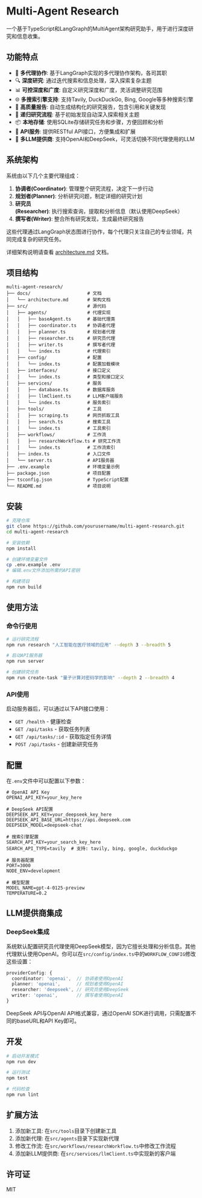 # Multi-Agent Research

一个基于TypeScript和LangGraph的MultiAgent架构研究助手，用于进行深度研究和信息收集。

## 功能特点

- 🤖 **多代理协作**: 基于LangGraph实现的多代理协作架构，各司其职
- 🔍 **深度研究**: 通过迭代搜索和信息处理，深入探索复杂主题
- 📊 **可控深度和广度**: 自定义研究深度和广度，灵活调整研究范围
- 🌐 **多搜索引擎支持**: 支持Tavily, DuckDuckGo, Bing, Google等多种搜索引擎
- 📝 **高质量报告**: 自动生成结构化的研究报告，包含引用和关键发现
- 🔄 **递归研究流程**: 基于初始发现自动深入探索相关主题
- 📦 **本地存储**: 使用SQLite存储研究任务和步骤，方便回顾和分析
- 🚀 **API服务**: 提供RESTful API接口，方便集成和扩展
- 🔌 **多LLM提供商**: 支持OpenAI和DeepSeek，可灵活切换不同代理使用的LLM

## 系统架构

系统由以下几个主要代理组成：

1. **协调者(Coordinator)**: 管理整个研究流程，决定下一步行动
2. **规划者(Planner)**: 分析研究问题，制定详细的研究计划
3. **研究员(Researcher)**: 执行搜索查询，提取和分析信息（默认使用DeepSeek）
4. **撰写者(Writer)**: 整合所有研究发现，生成最终研究报告

这些代理通过LangGraph状态图进行协作，每个代理只关注自己的专业领域，共同完成复杂的研究任务。

详细架构说明请查看 [architecture.md](docs/architecture.md) 文档。

## 项目结构

```
multi-agent-research/
├── docs/                     # 文档
│   └── architecture.md       # 架构文档
├── src/                      # 源代码
│   ├── agents/               # 代理实现
│   │   ├── baseAgent.ts      # 基础代理类
│   │   ├── coordinator.ts    # 协调者代理
│   │   ├── planner.ts        # 规划者代理
│   │   ├── researcher.ts     # 研究员代理
│   │   ├── writer.ts         # 撰写者代理
│   │   └── index.ts          # 代理索引
│   ├── config/               # 配置
│   │   └── index.ts          # 配置加载模块
│   ├── interfaces/           # 接口定义
│   │   └── index.ts          # 类型和接口定义
│   ├── services/             # 服务
│   │   ├── database.ts       # 数据库服务
│   │   ├── llmClient.ts      # LLM客户端服务
│   │   └── index.ts          # 服务索引
│   ├── tools/                # 工具
│   │   ├── scraping.ts       # 网页抓取工具
│   │   ├── search.ts         # 搜索工具
│   │   └── index.ts          # 工具索引
│   ├── workflows/            # 工作流
│   │   ├── researchWorkflow.ts # 研究工作流
│   │   └── index.ts          # 工作流索引
│   ├── index.ts              # 入口文件
│   └── server.ts             # API服务器
├── .env.example              # 环境变量示例
├── package.json              # 项目配置
├── tsconfig.json             # TypeScript配置
└── README.md                 # 项目说明
```

## 安装

```bash
# 克隆仓库
git clone https://github.com/yourusername/multi-agent-research.git
cd multi-agent-research

# 安装依赖
npm install

# 创建环境变量文件
cp .env.example .env
# 编辑.env文件添加所需的API密钥

# 构建项目
npm run build
```

## 使用方法

### 命令行使用

```bash
# 运行研究流程
npm run research "人工智能在医疗领域的应用" --depth 3 --breadth 5

# 启动API服务器
npm run server

# 创建研究任务
npm run create-task "量子计算对密码学的影响" --depth 2 --breadth 4
```

### API使用

启动服务器后，可以通过以下API接口使用：

- `GET /health` - 健康检查
- `GET /api/tasks` - 获取任务列表
- `GET /api/tasks/:id` - 获取指定任务详情
- `POST /api/tasks` - 创建新研究任务

## 配置

在`.env`文件中可以配置以下参数：

```
# OpenAI API Key
OPENAI_API_KEY=your_key_here

# DeepSeek API配置
DEEPSEEK_API_KEY=your_deepseek_key_here
DEEPSEEK_API_BASE_URL=https://api.deepseek.com
DEEPSEEK_MODEL=deepseek-chat

# 搜索引擎配置
SEARCH_API_KEY=your_search_key_here
SEARCH_API_TYPE=tavily  # 支持: tavily, bing, google, duckduckgo

# 服务器配置
PORT=3000
NODE_ENV=development

# 模型配置
MODEL_NAME=gpt-4-0125-preview
TEMPERATURE=0.2
```

## LLM提供商集成

### DeepSeek集成

系统默认配置研究员代理使用DeepSeek模型，因为它擅长处理和分析信息。其他代理默认使用OpenAI。你可以在`src/config/index.ts`中的`WORKFLOW_CONFIG`修改这些设置：

```typescript
providerConfig: {
  coordinator: 'openai',  // 协调者使用OpenAI
  planner: 'openai',      // 规划者使用OpenAI
  researcher: 'deepseek', // 研究员使用DeepSeek
  writer: 'openai',       // 撰写者使用OpenAI
}
```

DeepSeek API与OpenAI API格式兼容，通过OpenAI SDK进行调用，只需配置不同的baseURL和API Key即可。

## 开发

```bash
# 启动开发模式
npm run dev

# 运行测试
npm test

# 代码检查
npm run lint
```

## 扩展方法

1. 添加新工具: 在`src/tools`目录下创建新工具
2. 添加新代理: 在`src/agents`目录下实现新代理
3. 修改工作流: 在`src/workflows/researchWorkflow.ts`中修改工作流程
4. 添加新LLM提供商: 在`src/services/llmClient.ts`中实现新的客户端

## 许可证

MIT 